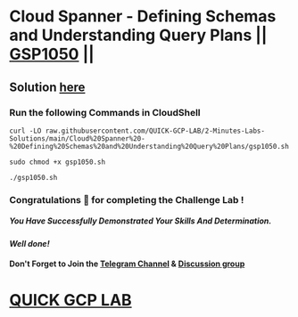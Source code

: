 # Cloud Spanner - Defining Schemas and Understanding Query Plans || [GSP1050](https://www.cloudskillsboost.google/focuses/54353?parent=catalog) ||

## Solution [here]()

### Run the following Commands in CloudShell

```
curl -LO raw.githubusercontent.com/QUICK-GCP-LAB/2-Minutes-Labs-Solutions/main/Cloud%20Spanner%20-%20Defining%20Schemas%20and%20Understanding%20Query%20Plans/gsp1050.sh

sudo chmod +x gsp1050.sh

./gsp1050.sh
```

### Congratulations 🎉 for completing the Challenge Lab !

##### *You Have Successfully Demonstrated Your Skills And Determination.*

#### *Well done!*

#### Don't Forget to Join the [Telegram Channel](https://t.me/QuickGcpLab) & [Discussion group](https://t.me/QuickGcpLabChats)

# [QUICK GCP LAB](https://www.youtube.com/@quickgcplab)
